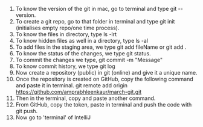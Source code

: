 1. To know the version of the git in mac, go to terminal and type git --version.
2. To create a git repo, go to that folder in terminal and type git init (initialises empty 
repo/one time process).
3. To know the files in directory, type ls -lrt
4. To know hidden files as well in a directory, type ls -al
5. To add files in the staging area, we type git add fileName or git add .
6. To know the status of the changes, we type git status.
7. To commit the changes we type, git commit -m "Message"
8. To know commit history, we type git log
9. Now create a repository (public) in git (online) and give it a unique name.
10. Once the repository is created on GitHub, copy the following command and paste it 
in terminal.
    git remote add origin https://github.com/amprabhleenkaur/march-git.git
11. Then in the terminal, copy and paste another command.
12. From GitHub, copy the token, paste in terminal and push the code with git push.
13. Now go to 'terminal' of IntelliJ